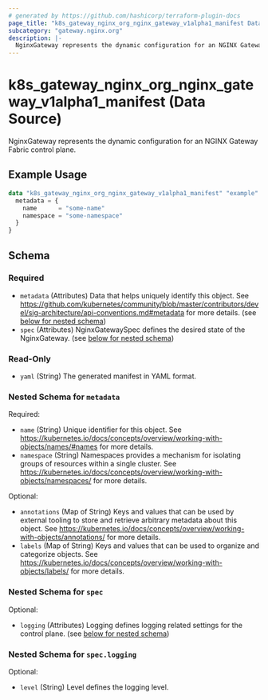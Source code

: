 ```yaml
---
# generated by https://github.com/hashicorp/terraform-plugin-docs
page_title: "k8s_gateway_nginx_org_nginx_gateway_v1alpha1_manifest Data Source - terraform-provider-k8s"
subcategory: "gateway.nginx.org"
description: |-
  NginxGateway represents the dynamic configuration for an NGINX Gateway Fabric control plane.
---
```


# k8s_gateway_nginx_org_nginx_gateway_v1alpha1_manifest (Data Source)

NginxGateway represents the dynamic configuration for an NGINX Gateway Fabric control plane.

## Example Usage

```terraform
data "k8s_gateway_nginx_org_nginx_gateway_v1alpha1_manifest" "example" {
  metadata = {
    name      = "some-name"
    namespace = "some-namespace"
  }
}
```

<!-- schema generated by tfplugindocs -->
## Schema

### Required

- `metadata` (Attributes) Data that helps uniquely identify this object. See https://github.com/kubernetes/community/blob/master/contributors/devel/sig-architecture/api-conventions.md#metadata for more details. (see [below for nested schema](#nestedatt--metadata))
- `spec` (Attributes) NginxGatewaySpec defines the desired state of the NginxGateway. (see [below for nested schema](#nestedatt--spec))

### Read-Only

- `yaml` (String) The generated manifest in YAML format.

<a id="nestedatt--metadata"></a>
### Nested Schema for `metadata`

Required:

- `name` (String) Unique identifier for this object. See https://kubernetes.io/docs/concepts/overview/working-with-objects/names/#names for more details.
- `namespace` (String) Namespaces provides a mechanism for isolating groups of resources within a single cluster. See https://kubernetes.io/docs/concepts/overview/working-with-objects/namespaces/ for more details.

Optional:

- `annotations` (Map of String) Keys and values that can be used by external tooling to store and retrieve arbitrary metadata about this object. See https://kubernetes.io/docs/concepts/overview/working-with-objects/annotations/ for more details.
- `labels` (Map of String) Keys and values that can be used to organize and categorize objects. See https://kubernetes.io/docs/concepts/overview/working-with-objects/labels/ for more details.


<a id="nestedatt--spec"></a>
### Nested Schema for `spec`

Optional:

- `logging` (Attributes) Logging defines logging related settings for the control plane. (see [below for nested schema](#nestedatt--spec--logging))

<a id="nestedatt--spec--logging"></a>
### Nested Schema for `spec.logging`

Optional:

- `level` (String) Level defines the logging level.
